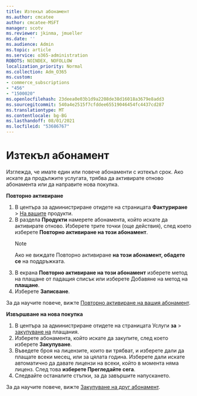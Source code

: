 ```yaml
---
title: Изтекъл абонамент
ms.author: cmcatee
author: cmcatee-MSFT
manager: scotv
ms.reviewer: jkinma, jmueller
ms.date: ''
ms.audience: Admin
ms.topic: article
ms.service: o365-administration
ROBOTS: NOINDEX, NOFOLLOW
localization_priority: Normal
ms.collection: Adm_O365
ms.custom:
- commerce_subscriptions
- "456"
- "1500020"
ms.openlocfilehash: 23deea0e03b1d9a2208de38d16018a3679e8add3
ms.sourcegitcommit: 540a4e2515f7cfddee65519046454fc4437cd287
ms.translationtype: MT
ms.contentlocale: bg-BG
ms.lasthandoff: 08/01/2021
ms.locfileid: "53686767"
---
```

# <a name="expired-subscription"></a>Изтекъл абонамент

Изглежда, че имате един или повече абонаменти с изтекъл срок. Ако искате да продължите услугата, трябва да активирате отново абонамента или да направите нова покупка.
  
**Повторно активиране**
  
1. В центъра за администриране отидете на страницата **Фактуриране** \> [На вашите](https://go.microsoft.com/fwlink/p/?linkid=842054) продукти.
2. В раздела **Продукти** намерете абонамента, който искате да активирате отново. Изберете трите точки (още действия), след което изберете **Повторно активиране на този абонамент**.
    > [!NOTE]
    > Ако не виждате Повторно активиране **на този абонамент, обадете се** на поддръжката.
3. В екрана **Повторно активиране на този абонамент** изберете метод на плащане от падащия списък или изберете Добавяне на метод на **плащане**.
4. Изберете **Записване**.

За да научите повече, вижте [Повторно активиране на вашия абонамент](/microsoft-365/commerce/subscriptions/reactivate-your-subscription).

**Извършване на нова покупка**
  
1. В центъра за администриране отидете на страницата Услуги **за** \> [закупуване на](https://go.microsoft.com/fwlink/p/?linkid=868433) плащания.
2. Изберете абонамента, който искате да закупите, след което изберете **Закупуване**.
3. Въведете броя на лицензите, които ви трябват, и изберете дали да плащате всеки месец, или за цялата година. Изберете дали искате автоматично да давате лицензи на всеки, който в момента няма лиценз. След това **изберете Прегледайте сега**.
4. Следвайте останалите стъпки, за да завършите напускането.

За да научите повече, вижте [Закупуване на друг абонамент](/microsoft-365/commerce/buy-another-subscription).